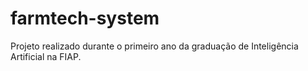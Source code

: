 # farmtech-system
Projeto realizado durante o primeiro ano da graduação de Inteligência Artificial na FIAP.
